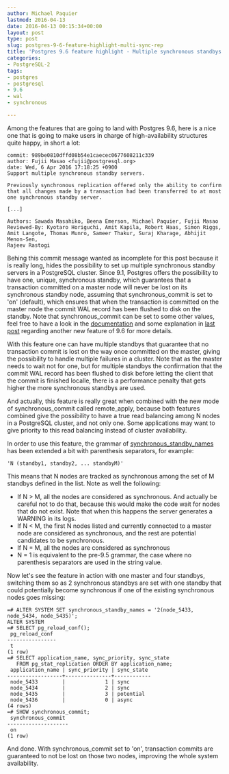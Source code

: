 ```yaml
---
author: Michael Paquier
lastmod: 2016-04-13
date: 2016-04-13 00:15:34+00:00
layout: post
type: post
slug: postgres-9-6-feature-highlight-multi-sync-rep
title: 'Postgres 9.6 feature highlight - Multiple synchronous standbys'
categories:
- PostgreSQL-2
tags:
- postgres
- postgresql
- 9.6
- wal
- synchronous

---
```


Among the features that are going to land with Postgres 9.6, here is a nice
one that is going to make users in charge of high-availability structures
quite happy, in short a lot:

    commit: 989be0810dffd08b54e1caecec0677608211c339
    author: Fujii Masao <fujii@postgresql.org>
    date: Wed, 6 Apr 2016 17:18:25 +0900
    Support multiple synchronous standby servers.

    Previously synchronous replication offered only the ability to confirm
    that all changes made by a transaction had been transferred to at most
    one synchronous standby server.

    [...]

    Authors: Sawada Masahiko, Beena Emerson, Michael Paquier, Fujii Masao
    Reviewed-By: Kyotaro Horiguchi, Amit Kapila, Robert Haas, Simon Riggs,
    Amit Langote, Thomas Munro, Sameer Thakur, Suraj Kharage, Abhijit Menon-Sen,
    Rajeev Rastogi

Behing this commit message wanted as incomplete for this post because it is
really long, hides the possibility to set up multiple synchronous standby
servers in a PostgreSQL cluster. Since 9.1, Postgres offers the possibility
to have one, unique, synchronous standby, which guarantees that a transaction
committed on a master node will never be lost on its synchronous standby node,
assuming that synchronous\_commit is set to 'on' (default), which ensures that
when the transaction is committed on the master node the commit WAL record
has been flushed to disk on the standby. Note that synchronous\_commit can be
set to some other values, feel free to have a look in the [documentation](https://www.postgresql.org/docs/devel/static/runtime-config-wal.html#GUC-SYNCHRONOUS-COMMIT)
and some explanation in [last post](/postgresql-2/postgres-9-6-feature-highlight-remote-apply/)
regarding another new feature of 9.6 for more details.

With this feature one can have multiple standbys that guarantee that no
transaction commit is lost on the way once committed on the master, giving
the possibility to handle multiple failures in a cluster. Note that as the
master needs to wait not for one, but for multiple standbys the confirmation
that the commit WAL record has been flushed to disk before letting the client
that the commit is finished localle, there is a performance penalty that
gets higher the more synchronous standbys are used.

And actually, this feature is really great when combined with the new
mode of synchronous\_commit called remote\_apply, because both features
combined give the possibility to have a true read balancing among N nodes
in a PostgreSQL cluster, and not only one. Some applications may want to
give priority to this read balancing instead of cluster availability.

In order to use this feature, the grammar of [synchronous\_standby\_names](https://www.postgresql.org/docs/devel/static/runtime-config-replication.html#GUC-SYNCHRONOUS-STANDBY-NAMES)
has been extended a bit with parenthesis separators, for example:

    'N (standby1, standby2, ... standbyM)'

This means that N nodes are tracked as synchronous among the set of M
standbys defined in the list. Note as well the following:

  * If N > M, all the nodes are considered as synchronous. And actually
  be careful not to do that, because this would make the code wait for
  nodes that do not exist. Note that when this happens the server generates
  a WARNING in its logs.
  * If N < M, the first N nodes listed and currently connected to a master
  node are considered as synchronous, and the rest are potential candidates
  to be synchronous.
  * If N = M, all the nodes are considered as synchronous
  * N = 1 is equivalent to the pre-9.5 grammar, the case where no parenthesis
  separators are used in the string value.

Now let's see the feature in action with one master and four standbys,
switching them so as 2 synchronous standbys are set with one standby that
could potentially become synchronous if one of the existing synchronous
nodes goes missing:

    =# ALTER SYSTEM SET synchronous_standby_names = '2(node_5433, node_5434, node_5435)';
    ALTER SYSTEM
    =# SELECT pg_reload_conf();
     pg_reload_conf
    ----------------
     t
    (1 row)
	=# SELECT application_name, sync_priority, sync_state
       FROM pg_stat_replication ORDER BY application_name;
     application_name | sync_priority | sync_state
    ------------------+---------------+------------
     node_5433        |             1 | sync
     node_5434        |             2 | sync
     node_5435        |             3 | potential
     node_5436        |             0 | async
	(4 rows)
    =# SHOW synchronous_commit;
     synchronous_commit
    --------------------
     on
    (1 row)

And done. With synchronous\_commit set to 'on', transaction commits are
guaranteed to not be lost on those two nodes, improving the whole system
availability.
